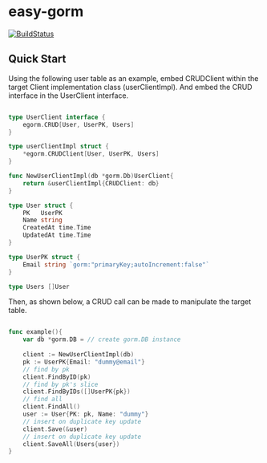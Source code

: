# easy-gorm


[![BuildStatus](https://github.com/koh789/easy-gorm/actions/workflows/test.yml/badge.svg)](https://github.com/koh789/easy-gorm/actions/workflows/test.yml)


## Quick Start


Using the following user table as an example, embed CRUDClient within the target Client implementation class (userClientImpl).
And embed the CRUD interface in the UserClient interface.

```go

type UserClient interface {
	egorm.CRUD[User, UserPK, Users]
}

type userClientImpl struct {
	*egorm.CRUDClient[User, UserPK, Users]
}

func NewUserClientImpl(db *gorm.Db)UserClient{
	return &userClientImpl{CRUDClient: db}
}

type User struct {
	PK   UserPK
	Name string
	CreatedAt time.Time
	UpdatedAt time.Time
}

type UserPK struct {
	Email string `gorm:"primaryKey;autoIncrement:false"`
}

type Users []User

```

Then, as shown below, a CRUD call can be made to manipulate the target table.


```go

func example(){
	var db *gorm.DB = // create gorm.DB instance 
	
	client := NewUserClientImpl(db)
	pk := UserPK{Email: "dummy@email"}
	// find by pk
	client.FindByID(pk)
	// find by pk's slice
	client.FindByIDs([]UserPK{pk})
	// find all
	client.FindAll()
	user := User{PK: pk, Name: "dummy"}
	// insert on duplicate key update
	client.Save(&user)
	// insert on duplicate key update
	client.SaveAll(Users{user})
}

```